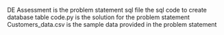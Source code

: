 DE Assessment is the problem statement 
sql file the sql code to create database table
code.py is the solution for the problem statement
Customers_data.csv is the sample data provided in the problem statement

